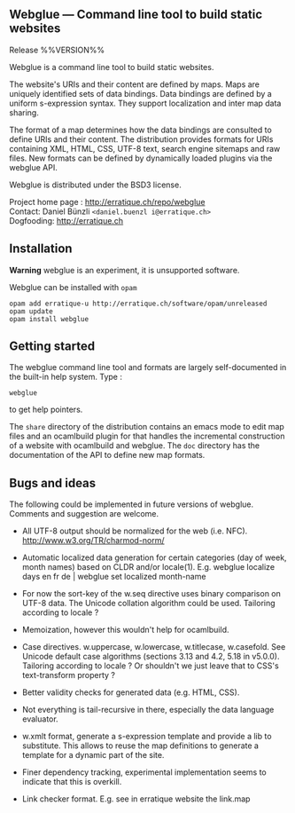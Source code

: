 Webglue — Command line tool to build static websites
-------------------------------------------------------------------------------
Release %%VERSION%%

Webglue is a command line tool to build static websites.

The website's URIs and their content are defined by maps. Maps are
uniquely identified sets of data bindings. Data bindings are defined
by a uniform s-expression syntax. They support localization and inter
map data sharing.

The format of a map determines how the data bindings are consulted to
define URIs and their content. The distribution provides formats for
URIs containing XML, HTML, CSS, UTF-8 text, search engine sitemaps and
raw files. New formats can be defined by dynamically loaded plugins
via the webglue API.

Webglue is distributed under the BSD3 license.

Project home page : http://erratique.ch/repo/webglue  
Contact: Daniel Bünzli `<daniel.buenzl i@erratique.ch>`  
Dogfooding: http://erratique.ch

## Installation

**Warning** webglue is an experiment, it is unsupported software.

Webglue can be installed with `opam`

    opam add erratique-u http://erratique.ch/software/opam/unreleased
    opam update
    opam install webglue


## Getting started

The webglue command line tool and formats are largely self-documented
in the built-in help system. Type :

    webglue 

to get help pointers.

The `share` directory of the distribution contains an emacs mode to
edit map files and an ocamlbuild plugin for that handles the
incremental construction of a website with ocamlbuild and webglue. The
`doc` directory has the documentation of the API to define new map
formats.


## Bugs and ideas

The following could be implemented in future versions of webglue.
Comments and suggestion are welcome.

* All UTF-8 output should be normalized for the web (i.e. NFC).
  http://www.w3.org/TR/charmod-norm/

* Automatic localized data generation for certain categories (day of 
  week, month names) based on CLDR and/or locale(1). 
  E.g. webglue localize days en fr de | webglue set localized month-name

* For now the sort-key of the w.seq directive uses binary comparison on 
  UTF-8 data. The Unicode collation algorithm could be used. 
  Tailoring according to locale ?

* Memoization, however this wouldn't help for ocamlbuild.

* Case directives. w.uppercase, w.lowercase, w.titlecase, w.casefold.
  See Unicode default case algorithms (sections 3.13 and 4.2, 5.18 in
  v5.0.0).  Tailoring according to locale ?  Or shouldn't we just
  leave that to CSS's text-transform property ?

* Better validity checks for generated data (e.g. HTML, CSS).

* Not everything is tail-recursive in there, especially the data language
  evaluator. 

* w.xmlt format, generate a s-expression template and provide a lib to
  substitute. This allows to reuse the map definitions to generate a
  template for a dynamic part of the site.

* Finer dependency tracking, experimental implementation seems to indicate
  that this is overkill.

* Link checker format. E.g. see in erratique website the link.map
